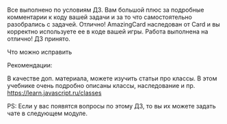 Все выполнено по условиям ДЗ. Вам большой плюс за подробные комментарии к коду вашей задачи и за то  что самостоятельно разобрались с задачей.
Отлично! AmazingCard наследован от Card и вы корректно используете ее в коде вашей игры. Работа выполнена на отлично!
ДЗ принято.

Что можно исправить

Рекомендации:

В качестве доп. материала, можете изучить статьи про классы. В этом учебнике очень подробно описаны классы, наследование и пр.
https://learn.javascript.ru/classes

PS: Если у вас появятся вопросы по этому ДЗ, то вы их можете задать чате в следующем модуле.
